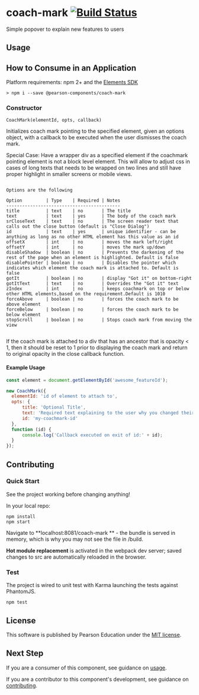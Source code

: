 # coach-mark [![Build Status](https://travis-ci.org/Pearson-Higher-Ed/coach-mark.svg?branch=master)](https://travis-ci.org/Pearson-Higher-Ed/coach-mark)

Simple popover to explain new features to users

## Usage

## How to Consume in an Application

Platform requirements: npm 2+ and the [Elements SDK](https://www.npmjs.com/package/pearson-elements)

	> npm i --save @pearson-components/coach-mark

### Constructor

`CoachMark(elementId, opts, callback)`

Initializes coach mark pointing to the specified element, given an options object,
with a callback to be executed when the user dismisses the coach mark.

Special Case: Have a wrapper div as a specified element if the coachmark pointing element is not a block level element.  This
will allow to adjust css in cases of long texts that needs to be wrapped on two lines and still have proper highlight in smaller screens or mobile views.

```

Options are the following

Option         | Type    | Required | Notes
-------------------------------------------
title          | text    | no       | The title
text           | text    | yes      | The body of the coach mark
srCloseText    | text    | no       | The screen reader text that calls out the close button (default is "Close Dialog")
id             | text    | yes      | unique identifier - can be anything as long as no other HTML element has this value as an id
offsetX        | int     | no       | moves the mark left/right
offsetY        | int     | no       | moves the mark up/down
disableShadow  | boolean | no       | Prevents the darkening of the rest of the page when an element is highlighted. Default is false
disablePointer | boolean | no       | Disables the pointer which indicates which element the coach mark is attached to. Default is false
gotIt          | boolean | no       | display "Got it" on bottom-right
gotItText      | text    | no       | Overrides the "Got it" text
zIndex         | int     | no       | keeps coachmark on top or below other HTML elements,based on the requirement.Default is 1010
forceAbove     | boolean | no       | forces the coach mark to be above element
forceBelow     | boolean | no       | forces the coach mark to be below element
stopScroll     | boolean | no       | Stops coach mark from moving the view


```

If the coach mark is attached to a div that has an ancestor that is opacity < 1, then it should be reset to 1 prior to
displaying the coach mark and return to original opacity in the close callback function.


#### Example Usage

```js
const element = document.getElementById('awesome_featureId');

new CoachMark({
  elementId: 'id of element to attach to',
  opts: {
      title: 'Optional Title',
      text: 'Required text explaining to the user why you changed their interface',
      id: 'my-coachmark-id'
  },
  function (id) {
	  console.log('Callback executed on exit of id:' + id);
  }
});

```


## Contributing

### Quick Start

See the project working before changing anything!

In your local repo:

    npm install
    npm start

Navigate to **localhost:8081/coach-mark ** - the bundle is served in memory, which is why you may not see the file in /build.

**Hot module replacement** is activated in the webpack dev server; saved changes to src are automatically reloaded in the
browser.

### Test

The project is wired to unit test with Karma launching the tests against PhantomJS.

	npm test

## License

This software is published by Pearson Education under the [MIT license](LICENSE).


## Next Step

If you are a consumer of this component, see guidance on [usage](README.usage.md).

If you are a contributor to this component's development, see guidance on [contributing](README.contribute.md).
